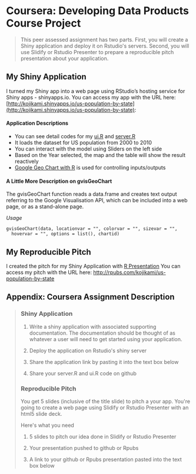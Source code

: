 # Coursera: Developing Data Products Course Project
>This peer assessed assignment has two parts. First, you will create a Shiny application and deploy it on Rstudio's servers. Second, you will use Slidify or Rstudio Presenter to prepare a reproducible pitch presentation about your application.

## My Shiny Application
I turned my Shiny app into a web page using RStudio’s hosting service for Shiny apps - shinyapps.io.
You can access my app with the URL here: [http://kojikami.shinyapps.io/us-population-by-state](http://kojikami.shinyapps.io/us-population-by-state):

#### Application Descriptions
* You can see detail codes for my [ui.R](https://github.com/kojikami/Coursera-DevelopingDataProducts/blob/master/ui.R) and [server.R](https://github.com/kojikami/Coursera-DevelopingDataProducts/blob/master/server.R)
* It loads the dataset for US population from 2000 to 2010
* You can interact with the model using Sliders on the left side
* Based on the Year selected, the map and the table will show the result reactively
* [Google Geo Chart with R](http://www.rdocumentation.org/packages/googleVis/functions/gvisGeoChart) is used for controlling inputs/outputs

#### A Little More Description on gvisGeoChart
The gvisGeoChart function reads a data.frame and creates text output referring to the Google Visualisation API, which can be included into a web page, or as a stand-alone page.

*Usage*
```{r}
gvisGeoChart(data, locationvar = "", colorvar = "", sizevar = "",
  hovervar = "", options = list(), chartid)
```
## My Reproducible Pitch
I created the pitch for my Shiny Application with [R Presentation](https://github.com/kojikami/Coursera-DevelopingDataProducts/blob/master/shinyapp-pitch.Rpres)
You can access my pitch with the URL here: http://rpubs.com/kojikami/us-population-by-state

## Appendix: Coursera Assignment Description
>### Shiny Application
>
>1. Write a shiny application with associated supporting documentation. The documentation should be thought of as whatever a user will need to get started using your application.
>
>2. Deploy the application on Rstudio's shiny server
>
>3. Share the application link by pasting it into the text box below
>
>4. Share your server.R and ui.R code on github
>
>### Reproducible Pitch
>
>You get 5 slides (inclusive of the title slide)  to pitch a your app. You're going to create a web page using Slidify or Rstudio Presenter with an html5 slide deck.
>
>Here's what you need
>
>1. 5 slides to pitch our idea done in Slidify or Rstudio Presenter
>
>2. Your presentation pushed to github or Rpubs
>
>3. A link to your github or Rpubs presentation pasted into the text box below
